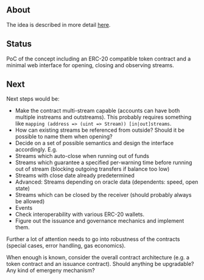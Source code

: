 ## About

The idea is described in more detail [here]().  

## Status

PoC of the concept including an ERC-20 compatible token contract and a minimal web interface for opening, closing and observing streams.

## Next

Next steps would be:
* Make the contract multi-stream capable (accounts can have both multiple instreams and outstreams). This probably requires something like `mapping (address => (uint => Stream)) [in|out]streams`.
 * How can existing streams be referenced from outside? Should it be possible to name them when opening?
* Decide on a set of possible semantics and design the interface accordingly. E.g.
 * Streams which auto-close when running out of funds
 * Streams which guarantee a specified per-warning time before running out of stream (blocking outgoing transfers if balance too low)
 * Streams with close date already predetermined
 * Advanced: Streams depending on oracle data (dependents: speed, open state)
 * Streams which can be closed by the receiver (should probably always be allowed)
* Events
* Check interoperability with various ERC-20 wallets.
* Figure out the issuance and governance mechanics and implement them.
 
Further a lot of attention needs to go into robustness of the contracts (special cases, error handling, gas economics).

When enough is known, consider the overall contract architecture (e.g. a token contract and an issuance contract). Should anything be upgradable? Any kind of emergeny mechanism?